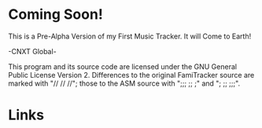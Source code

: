 # Coming Soon!

This is a Pre-Alpha Version of my First Music Tracker. It will Come to Earth!

-CNXT Global-

This program and its source code are licensed under the GNU General Public License Version 2. Differences to the original FamiTracker source are marked with "// // //"; those to the ASM source with ";;; ;; ;" and "; ;; ;;;".


# Links


